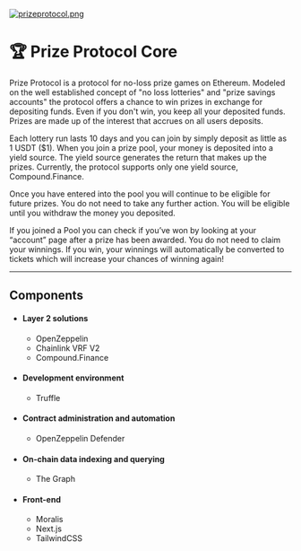 [![prizeprotocol.png](https://svgshare.com/i/fc8.svg)](https://svgshare.com/i/fc8.svg)
# 🏆 Prize Protocol Core
Prize Protocol is a protocol for no-loss prize games on Ethereum. Modeled on the well established concept of "no loss lotteries" and "prize savings accounts" the protocol offers a chance to win prizes in exchange for depositing funds. Even if you don't win, you keep all your deposited funds. Prizes are made up of the interest that accrues on all users deposits.
 
Each lottery run lasts 10 days and you can join by simply deposit as little as 1 USDT ($1).
When you join a prize pool, your money is deposited into a yield source. The yield source generates the return that makes up the prizes. Currently, the protocol supports only one yield source, Compound.Finance.

Once you have entered into the pool you will continue to be eligible for future prizes. You do not need to take any further action. You will be eligible until you withdraw the money you deposited.

If you joined a Pool you can check if you’ve won by looking at your “account” page after a prize has been awarded. You do not need to claim your winnings. If you win, your winnings will automatically be converted to tickets which will increase your chances of winning again!

<hr />

## Components

 - #### Layer 2 solutions
   - OpenZeppelin
   - Chainlink VRF V2
   - Compound.Finance
 - #### Development environment
   - Truffle
 - #### Contract administration and automation
   - OpenZeppelin Defender
 - #### On-chain data indexing and querying
   - The Graph
 - #### Front-end
   - Moralis
   - Next.js
   - TailwindCSS
